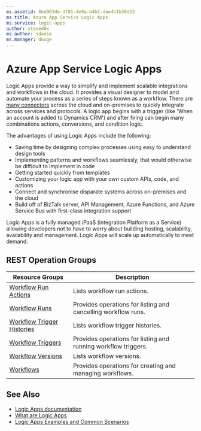 ```yaml
---
ms.assetid: 6bd963de-3f81-4e9a-b4b1-dae4b1b30d23
ms.title: Azure App Service Logic Apps
ms.service: logic-apps
author: steved0x
ms.author: sdanie
ms.manager: douge
---
```



# Azure App Service Logic Apps

Logic Apps provide a way to simplify and implement scalable integrations and workflows in the cloud. It provides a visual designer to model and automate your process as a series of steps known as a workflow.  There are [many connectors](../connectors/apis-list.md) across the cloud and on-premises to quickly integrate across services and protocols.  A logic app begins with a trigger (like 'When an account is added to Dynamics CRM') and after firing can begin many combinations actions, conversions, and condition logic.

The advantages of using Logic Apps include the following:  

- Saving time by designing complex processes using easy to understand design tools
- Implementing patterns and workflows seamlessly, that would otherwise be difficult to implement in code
- Getting started quickly from templates
- Customizing your logic app with your own custom APIs, code, and actions
- Connect and synchronise disparate systems across on-premises and the cloud
- Build off of BizTalk server, API Management, Azure Functions, and Azure Service Bus with first-class integration support

Logic Apps is a fully managed iPaaS (integration Platform as a Service) allowing developers not to have to worry about building hosting, scalability, availability and management.  Logic Apps will scale up automatically to meet demand.

## REST Operation Groups

| Resource Groups                                          | Description                                                    |
|----------------------------------------------------------|----------------------------------------------------------------|
| [Workflow Run Actions](./workflowrunactions)             | Lists workflow run actions.                                    |
| [Workflow Runs](./workflowruns)                          | Provides operations for listing and cancelling workflow runs.  |
| [Workflow Trigger Histories](./workflowtriggerhistories) | Lists workflow trigger histories.                              |
| [Workflow Triggers](./workflowtriggers)                  | Provides operations for listing and running workflow triggers. |
| [Workflow Versions](./workflowversions)                  | Lists workflow versions.                                       |
| [Workflows](./workflows)                                 | Provides operations for creating and managing workflows.       |


## See Also

- [Logic Apps documentation](https://azure.microsoft.com/documentation/services/logic-apps/)
- [What are Logic Apps](https://azure.microsoft.com/documentation/articles/app-service-logic-what-are-logic-apps/)
- [Logic Apps Examples and Common Scenarios](https://azure.microsoft.com/documentation/articles/app-service-logic-examples-and-scenarios/)